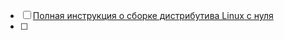 - [ ] [Полная инструкция о сборке дистрибутива Linux с нуля](https://www.linuxfromscratch.org/)
- [ ] 